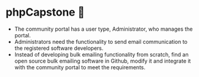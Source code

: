 # phpCapstone :dizzy:
*   The community portal has a user type, Administrator, who manages the portal. 
*   Administrators need the functionality to send email communication to the registered software developers. 
*   Instead of developing bulk emailing functionality from scratch, find an open source bulk emailing software in Github, modify it and integrate it with the community portal to meet the requirements.
